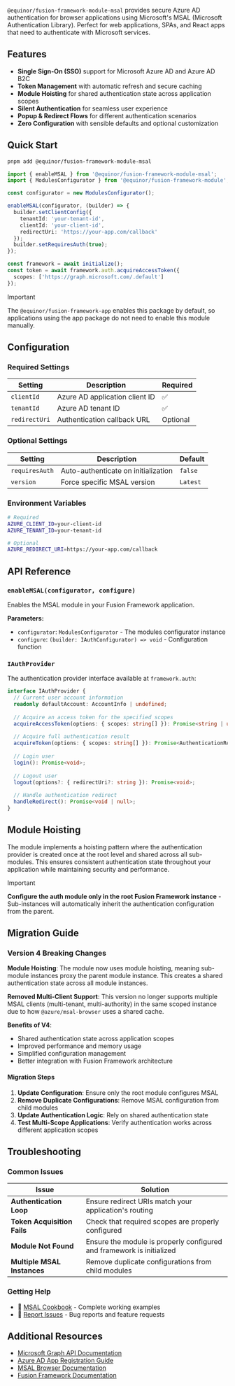 
`@equinor/fusion-framework-module-msal` provides secure Azure AD authentication for browser applications using Microsoft's MSAL (Microsoft Authentication Library). Perfect for web applications, SPAs, and React apps that need to authenticate with Microsoft services.

## Features

- **Single Sign-On (SSO)** support for Microsoft Azure AD and Azure AD B2C
- **Token Management** with automatic refresh and secure caching
- **Module Hoisting** for shared authentication state across application scopes
- **Silent Authentication** for seamless user experience
- **Popup & Redirect Flows** for different authentication scenarios
- **Zero Configuration** with sensible defaults and optional customization

## Quick Start

```bash
pnpm add @equinor/fusion-framework-module-msal
```

```typescript
import { enableMSAL } from '@equinor/fusion-framework-module-msal';
import { ModulesConfigurator } from '@equinor/fusion-framework-module';

const configurator = new ModulesConfigurator();

enableMSAL(configurator, (builder) => {
  builder.setClientConfig({
    tenantId: 'your-tenant-id',
    clientId: 'your-client-id',
    redirectUri: 'https://your-app.com/callback'
  });
  builder.setRequiresAuth(true);
});

const framework = await initialize();
const token = await framework.auth.acquireAccessToken({ 
  scopes: ['https://graph.microsoft.com/.default'] 
});
```

> [!IMPORTANT]
> The `@equinor/fusion-framework-app` enables this package by default, so applications using the app package do not need to enable this module manually.


## Configuration

### Required Settings

| Setting | Description | Required |
|---------|-------------|----------|
| `clientId` | Azure AD application client ID | ✅ |
| `tenantId` | Azure AD tenant ID | ✅ |
| `redirectUri` | Authentication callback URL | Optional |

### Optional Settings

| Setting | Description | Default |
|---------|-------------|---------|
| `requiresAuth` | Auto-authenticate on initialization | `false` |
| `version` | Force specific MSAL version | `Latest` |

### Environment Variables

```bash
# Required
AZURE_CLIENT_ID=your-client-id
AZURE_TENANT_ID=your-tenant-id

# Optional
AZURE_REDIRECT_URI=https://your-app.com/callback
```

## API Reference

### `enableMSAL(configurator, configure)`

Enables the MSAL module in your Fusion Framework application.

**Parameters:**
- `configurator`: `ModulesConfigurator` - The modules configurator instance
- `configure`: `(builder: IAuthConfigurator) => void` - Configuration function

### `IAuthProvider`

The authentication provider interface available at `framework.auth`:

```typescript
interface IAuthProvider {
  // Current user account information
  readonly defaultAccount: AccountInfo | undefined;
  
  // Acquire an access token for the specified scopes
  acquireAccessToken(options: { scopes: string[] }): Promise<string | undefined>;
  
  // Acquire full authentication result
  acquireToken(options: { scopes: string[] }): Promise<AuthenticationResult | void>;
  
  // Login user
  login(): Promise<void>;
  
  // Logout user
  logout(options?: { redirectUri?: string }): Promise<void>;
  
  // Handle authentication redirect
  handleRedirect(): Promise<void | null>;
}
```


## Module Hoisting

The module implements a hoisting pattern where the authentication provider is created once at the root level and shared across all sub-modules. This ensures consistent authentication state throughout your application while maintaining security and performance.

> [!IMPORTANT]
> **Configure the auth module only in the root Fusion Framework instance** - Sub-instances will automatically inherit the authentication configuration from the parent.

## Migration Guide

### Version 4 Breaking Changes

**Module Hoisting**: The module now uses module hoisting, meaning sub-module instances proxy the parent module instance. This creates a shared authentication state across all module instances.

**Removed Multi-Client Support**: This version no longer supports multiple MSAL clients (multi-tenant, multi-authority) in the same scoped instance due to how `@azure/msal-browser` uses a shared cache.

**Benefits of V4**:
- Shared authentication state across application scopes
- Improved performance and memory usage
- Simplified configuration management
- Better integration with Fusion Framework architecture

#### Migration Steps

1. **Update Configuration**: Ensure only the root module configures MSAL
2. **Remove Duplicate Configurations**: Remove MSAL configuration from child modules
3. **Update Authentication Logic**: Rely on shared authentication state
4. **Test Multi-Scope Applications**: Verify authentication works across different application scopes

## Troubleshooting

### Common Issues

| Issue | Solution |
|-------|----------|
| **Authentication Loop** | Ensure redirect URIs match your application's routing |
| **Token Acquisition Fails** | Check that required scopes are properly configured |
| **Module Not Found** | Ensure the module is properly configured and framework is initialized |
| **Multiple MSAL Instances** | Remove duplicate configurations from child modules |

### Getting Help

- 📖 [MSAL Cookbook](https://github.com/equinor/fusion-framework/tree/main/cookbooks/app-react-msal) - Complete working examples
- 🐛 [Report Issues](https://github.com/equinor/fusion/issues) - Bug reports and feature requests

## Additional Resources

- [Microsoft Graph API Documentation](https://docs.microsoft.com/en-us/graph/)
- [Azure AD App Registration Guide](https://docs.microsoft.com/en-us/azure/active-directory/develop/quickstart-register-app)
- [MSAL Browser Documentation](https://github.com/AzureAD/microsoft-authentication-library-for-js/tree/dev/lib/msal-browser)
- [Fusion Framework Documentation](https://github.com/equinor/fusion-framework)



